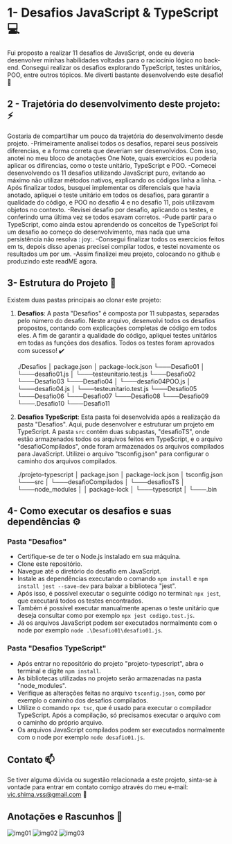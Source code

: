 # 1- Desafios JavaScript & TypeScript :computer:

Fui proposto a realizar 11 desafios de JavaScript, onde eu deveria desenvolver minhas habilidades voltadas para o raciocínio lógico no back-end. Consegui realizar os desafios explorando TypeScript, testes unitários, POO, entre outros tópicos. Me diverti bastante desenvolvendo este desafio! :rocket:


## 2 - Trajetória do desenvolvimento deste projeto:   :zap:

Gostaria de compartilhar um pouco da trajetória do desenvolvimento desde projeto.
  -Primeiramente analisei todos os desafios, reparei seus possíveis diferencias, e a forma correta que deveriam ser desenvolvidos. Com isso, anotei no meu bloco de anotações One Note, quais exercícios eu poderia aplicar os difirencias, como o teste unitário, TypeScript e POO.
  -Comecei desenvolvendo os 11 desafios utilizando JavaScript puro, evitando ao máximo não utilizar métodos nativos, explicando os códigos linha a linha.
  -Após finalizar todos, busquei implementar os diferenciais que havia anotado, apliquei o teste unitário em todos os desafios, para garantir a qualidade do código, e POO no desafio 4 e no desafio 11, pois utilizavam objetos no contexto.
  -Revisei desafio por desafio, aplicando os testes, e conferindo uma última vez se todos esavam corretos.
  -Pude partir para o TypeScript, como ainda estou aprendendo os conceitos de TypeScript foi um desafio ao começo do desenvolvimento, mas nada que uma persistência não resolva : joy:.
  -Consegui finalizar todos os exercícios feitos em ts, depois disso apenas precisei compilar todos, e testei novamente os resultados um por um.
  -Assim finalizei meu projeto, colocando no github e produzindo este readME agora.

## 3- Estrutura do Projeto :file_folder:

Existem duas pastas principais ao clonar este projeto: 

1. **Desafios**: A pasta "Desafios" é composta por 11 subpastas, separadas pelo número do desafio. Neste arquivo, desenvolvi todos os desafios propostos, contando com explicações completas de código em todos eles. A fim de garantir a qualidade do código, apliquei testes unitários em todas as funções dos desafios. Todos os testes foram aprovados com sucesso! :heavy_check_mark:

      ./Desafios
          │ package.json
          │ package-lock.json
          └───Desafio01
          │ └───desafio01.js
          │ └───testeunitario.test.js
          └───Desafio02
          └───Desafio03
          └───Desafio04
          │ └───desafio04POO.js
          │ └───desafio04.js
          │ └───testeunitario.test.js
          └───Desafio05
          └───Desafio06
          └───Desafio07
          └───Desafio08
          └───Desafio09
          └───.Desafio10
          └───Desafio11



2. **Desafios TypeScript**: Esta pasta foi desenvolvida após a realização da pasta "Desafios". Aqui, pude desenvolver e estruturar um projeto em TypeScript. A pasta `src` contém duas subpastas, "desafioTS", onde estão armazenados todos os arquivos feitos em TypeScript, e o arquivo "desafioCompilados", onde foram armazenados os arquivos compilados para JavaScript. Utilizei o arquivo "tsconfig.json" para configurar o caminho dos arquivos compilados.
          
     ./projeto-typescript
          │ package.json
          │ package-lock.json
          │ tsconfig.json
          └───src
          │ └───desafioCompilados
          │ └───desafiosTS
          │ └───node_modules
          │ │ package-lock
          │ └───typescript
          │ └───.bin
         

## 4- Como executar os desafios e suas dependências :gear:

### Pasta "Desafios"

- Certifique-se de ter o Node.js instalado em sua máquina.
- Clone este repositório.
- Navegue até o diretório do desafio em JavaScript.
- Instale as dependências executando o comando `npm install` e `npm install jest --save-dev` para baixar a biblioteca "jest".
- Após isso, é possível executar o seguinte código no terminal: `npx jest`, que executará todos os testes encontrados.
- Também é possível executar manualmente apenas o teste unitário que deseja consultar como por exemplo `npx jest codigo.test.js`.
- Já os arquivos JavaScript podem ser executados normalmente com o node por exemplo `node .\Desafio01\desafio01.js`.

### Pasta "Desafios TypeScript"

- Após entrar no repositório do projeto "projeto-typescript", abra o terminal e digite `npm install`.
- As bibliotecas utilizadas no projeto serão armazenadas na pasta "node_modules".
- Verifique as alterações feitas no arquivo `tsconfig.json`, como por exemplo o caminho dos desafios compilados.
- Utilize o comando `npx tsc`, que é usado para executar o compilador TypeScript. Após a compilação, só precisamos executar o arquivo com o caminho do próprio arquivo.
- Os arquivos JavaScript compilados podem ser executados normalmente com o node por exemplo `node desafio01.js`.



## Contato :mailbox:

Se tiver alguma dúvida ou sugestão relacionada a este projeto, sinta-se à vontade para entrar em contato comigo através do meu e-mail: vic.shima.vss@gmail.com :email:


## Anotações e Rascunhos :memo:

![img01](https://github.com/shimarrudz/Desafios_JavaScript/assets/104167280/9156fdf4-286c-467c-9130-a72bdc68683a)
![img02](https://github.com/shimarrudz/Desafios_JavaScript/assets/104167280/f868980c-e6d9-463d-ac2b-b9fea7d3e428)
![img03](https://github.com/shimarrudz/Desafios_JavaScript/assets/104167280/71413212-da01-4b29-ba12-1d22e0698adf)
